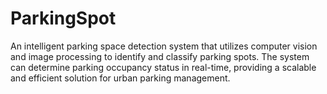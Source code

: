 # ParkingSpot
An intelligent parking space detection system that utilizes computer vision and image processing to identify and classify parking spots. The system can determine parking occupancy status in real-time, providing a scalable and efficient solution for urban parking management.
